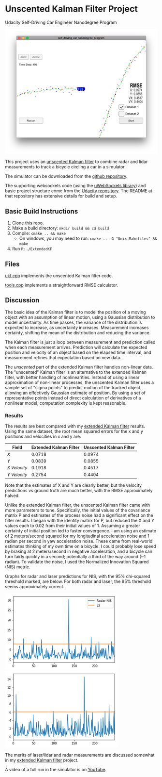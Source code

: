 # Unscented Kalman Filter Project
Udacity Self-Driving Car Engineer Nanodegree Program

![Simulator](./simulator.png "Simulator in process")

This project uses an [unscented Kalman filter](https://www.seas.harvard.edu/courses/cs281/papers/unscented.pdf) to combine radar and lidar measurements to track a bicycle circling a car in a simulator.

The simulator can be downloaded from the [github repository](https://github.com/udacity/self-driving-car-sim/releases).

The supporting websockets code (using the [uWebSockets library](https://github.com/uNetworking/uWebSockets)) and basic project structure come from the [Udacity repository](https://github.com/udacity/CarND-Unscented-Kalman-Filter-Project).
The README at that repository has extensive details for build and setup.

## Basic Build Instructions

1. Clone this repo.
2. Make a build directory: `mkdir build && cd build`
3. Compile: `cmake .. && make` 
   * On windows, you may need to run: `cmake .. -G "Unix Makefiles" && make`
4. Run it: `./ExtendedKF`

## Files
[ukf.cpp](https://github.com/gardenermike/unscented-kalman-filter/blob/master/src/ukf.cpp) implements the unscented Kalman filter code.

[tools.cpp](https://github.com/gardenermike/unscented-kalman-filter/blob/master/src/tools.cpp) implements a straightforward RMSE calculator.


## Discussion
The basic idea of the Kalman filter is to model the position of a moving object with an assumption of linear motion, using a Gaussian distribution to model uncertainty. As time passes, the variance of the distribution is expected to increase, as uncertainty increases. Measurement increases certainty, shifting the mean of the distribution and reducing the variance.

The Kalman filter is just a loop between measurement and prediction called when each measurement arrives. Prediction will calculate the expected position and velocity of an object based on the elapsed time interval, and measurement refines that expectation based on new data.

The _unscented_ part of the extended Kalman filter handles non-linear data. The "unscented" Kalman filter is an alternative to the extended Kalman filter, with better handling of nonlinearities. Instead of using a linear approximation of non-linear processes, the unscented Kalman filter uses a sample set of "sigma points" to predict motion of the tracked object, allowing an effectively Gaussian estimate of position. By using a set of representative points instead of direct calculation of derivatives of a nonlinear model, computation complexity is kept reasonable.

### Results
The results are best compared with my [extended Kalman filter](https://github.com/gardenermike/extended-kalman-filter) results.
Using the same dataset, the root mean squared errors for the x and y positions and velocities in x and y are:

| Field | Extended Kalman Filter | Unscented Kalman Filter |
| ----- | ---------------------- | ----------------------- |
| *X* | 0.0718 | 0.0974 |
| *Y* | 0.0839 | 0.0855 |
| *X Velocity* | 0.1918 | 0.4517 |
| *Y Velocity* | 0.2754 | 0.4404 |

Note that the estimates of X and Y are clearly better, but the velocity predictions vs ground truth are much better, with the RMSE approximately halved.


Unlike the extended Kalman filter, the unscented Kalman filter came with more parameters to tune. Specifically, the initial values of the covariance matrix P and estimates of the process noise had a significant effect on the filter results.
I began with the identity matrix for P, but reduced the X and Y values each to 0.02 from their initial values of 1. Assuming a greater certainty of initial position led to faster convergence.
I am using an estimate of 2 meters/second squared for my longitudinal acceleration noise and 1 radian per second in yaw acceleration noise. These came from real-world estimates thinking of my own time on a bicycle. I could probably lose speed by braking at 2 meters/second in negative acceleration, and a bicycle can turn fairly quickly in a second; potentially a third of the way around (~1 radian). To validate the noise, I used the Normalized Innovation Squared (NIS) metric.

Graphs for radar and laser predictions for NIS, with the 95% chi-squared threshold marked, are below. For both radar and laser, the 95% threshold seems approximately correct.

![Radar](./radar_NIS.png "Radar NIS chart")
![Laser](./laser_nis.png "Laser NIS chart")

The merits of laser/lidar and radar measurements are discussed somewhat in my [extended Kalman filter](https://github.com/gardenermike/extended-kalman-filter) project.

A video of a full run in the simulator is on [YouTube](https://youtu.be/e-56YKtx5hE).
